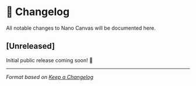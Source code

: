 # 📝 Changelog

All notable changes to Nano Canvas will be documented here.

## [Unreleased]

Initial public release coming soon! 🚀

---

_Format based on [Keep a Changelog](https://keepachangelog.com/en/1.1.0/)_
